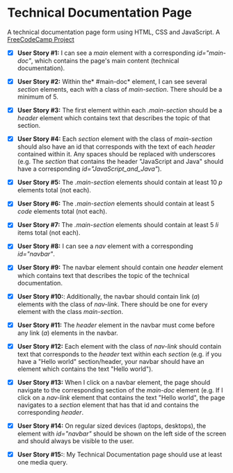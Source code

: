 # Technical Documentation Page

A technical documentation page form using HTML, CSS and JavaScript.
A [FreeCodeCamp Project](https://www.freecodecamp.org/learn/responsive-web-design/responsive-web-design-projects/build-a-technical-documentation-page)

- [x] **User Story #1:** I can see a *main* element with a corresponding *id="main-doc"*, which contains the page's main content (technical documentation).

- [x] **User Story #2:** Within the* #main-doc* element, I can see several *section* elements, each with a class of *main-section*. There should be a minimum of 5.

- [x] **User Story #3:** The first element within each *.main-section* should be a *header* element which contains text that describes the topic of that section.

- [x] **User Story #4:** Each *section* element with the class of *main-section* should also have an id that corresponds with the text of each *header* contained within it. Any spaces should be replaced with underscores (e.g. The *section* that contains the header "JavaScript and Java" should have a corresponding *id="JavaScript_and_Java"*).

- [x] **User Story #5:** The *.main-section* elements should contain at least 10 *p* elements total (not each).

- [x] **User Story #6:** The *.main-section* elements should contain at least 5 *code* elements total (not each).

- [x] **User Story #7:** The *.main-section* elements should contain at least 5 *li* items total (not each).

- [x] **User Story #8:** I can see a *nav* element with a corresponding *id="navbar"*.

- [x] **User Story #9:** The navbar element should contain one *header* element which contains text that describes the topic of the technical documentation.

- [x] **User Story #10:**: Additionally, the navbar should contain link (*a*) elements with the class of *nav-link*. There should be one for every element with the class *main-section*.

- [x] **User Story #11:** The *header* element in the navbar must come before any link (*a*) elements in the navbar.

- [x] **User Story #12:** Each element with the class of *nav-link* should contain text that corresponds to the *header* text within each *section* (e.g. if you have a "Hello world" section/header, your navbar should have an element which contains the text "Hello world").

- [x] **User Story #13:** When I click on a navbar element, the page should navigate to the corresponding section of the *main-doc* element (e.g. If I click on a *nav-link* element that contains the text "Hello world", the page navigates to a *section* element that has that id and contains the corresponding *header*.

- [x] **User Story #14:** On regular sized devices (laptops, desktops), the element with *id="navbar"* should be shown on the left side of the screen and should always be visible to the user.

- [x] **User Story #15:**: My Technical Documentation page should use at least one media query.
